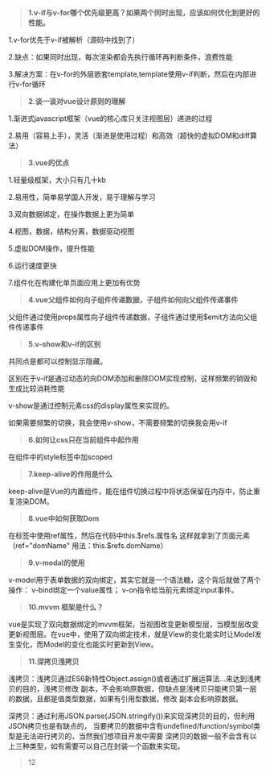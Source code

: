 > **1.v-if与v-for哪个优先级更高？如果两个同时出现，应该如何优化到更好的性能。**

1.v-for优先于v-if被解析（源码中找到了）

2.缺点：如果同时出现，每次渲染都会先执行循环再判断条件，浪费性能

3.解决方案：在v-for的外层嵌套template,template使用v-if判断，然后在内部进行v-for循环



>**2.谈一谈对vue设计原则的理解**

1.渐进式javascript框架（vue的核心库只关注视图层）递进的过程

2.易用（容易上手），灵活（渐进是使用过程）和高效（超快的虚拟DOM和diff算法）



> **3.vue的优点**

1.轻量级框架，大小只有几十kb

2.易用性，简单易学国人开发，易于理解与学习

3.双向数据绑定，在操作数据上更为简单

4.视图，数据，结构分离，数据驱动视图

5.虚拟DOM操作，提升性能

6.运行速度更快

7.组件化在构建化单页面应用上更加有优势



> **4.vue父组件如何向子组件传递数据，子组件如何向父组件传递事件**

父组件通过使用props属性向子组件传递数据，子组件通过使用$emit方法向父组件传递事件



>**5.v-show和v-if的区别**

共同点是都可以控制显示隐藏。

区别在于v-if是通过动态的向DOM添加和删除DOM实现控制，这样频繁的销毁和生成比较消耗性能

v-show是通过控制元素css的display属性来实现的。

如果需要频繁的切换，我会使用v-show，不需要频繁的切换我会用v-if



> **6.如何让css只在当前组件中起作用**

在组件中的style标签中加scoped



> **7.keep-alive的作用是什么**

keep-alive是Vue的内置组件，能在组件切换过程中将状态保留在内存中，防止重复渲染DOM。



> **8.vue中如何获取Dom**

在标签中使用ref属性，然后在代码中this.$refs.属性名 这样就拿到了页面元素（ref="domName" 用法：this.$refs.domName）



> **9.v-modal的使用**

v-model用于表单数据的双向绑定，其实它就是一个语法糖，这个背后就做了两个操作：
v-bind绑定一个value属性；
v-on指令给当前元素绑定input事件。

> **10.mvvm 框架是什么？**

vue是实现了双向数据绑定的mvvm框架，当视图改变更新模型层，当模型层改变更新视图层。在vue中，使用了双向绑定技术，就是View的变化能实时让Model发生变化，而Model的变化也能实时更新到View。

> **11.深拷贝浅拷贝** 

浅拷贝：浅拷贝通过ES6新特性Object.assign()或者通过扩展运算法...来达到浅拷贝的目的，浅拷贝修改 副本，不会影响原数据，但缺点是浅拷贝只能拷贝第一层的数据，且都是值类型数据，如果有引用型数据，修改 副本会影响原数据。

深拷贝：通过利用JSON.parse(JSON.stringify())来实现深拷贝的目的，但利用JSON拷贝也是有缺点的， 当要拷贝的数据中含有undefined/function/symbol类型是无法进行拷贝的，当然我们想项目开发中需要 深拷贝的数据一般不会含有以上三种类型，如有需要可以自己在封装一个函数来实现。

>  12

